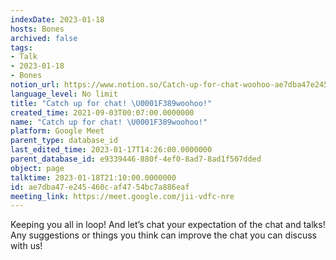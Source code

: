 ```yaml
---
indexDate: 2023-01-18
hosts: Bones
archived: false
tags:
- Talk
- 2023-01-18
- Bones
notion_url: https://www.notion.so/Catch-up-for-chat-woohoo-ae7dba47e245460caf4754bc7a886eaf
language_level: No limit
title: "Catch up for chat! \U0001F389woohoo!"
created_time: 2021-09-03T00:07:00.0000000
name: "Catch up for chat! \U0001F389woohoo!"
platform: Google Meet
parent_type: database_id
last_edited_time: 2023-01-17T14:26:00.0000000
parent_database_id: e9339446-880f-4ef0-8ad7-8ad1f507dded
object: page
talktime: 2023-01-18T21:10:00.0000000
id: ae7dba47-e245-460c-af47-54bc7a886eaf
meeting_link: https://meet.google.com/jii-vdfc-nre
---
```


Keeping you all in loop! And let’s chat your expectation of the chat and talks!
Any suggestions or things you think can improve the chat you can discuss with us!





